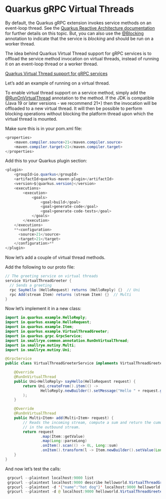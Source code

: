 # Quarkus gRPC Virtual Threads

By default, the Quarkus gRPC extension invokes service methods on an event-loop thread.
See the [Quarkus Reactive Architecture documentation](https://quarkus.io/guides/quarkus-reactive-architecture) for further details on this topic.
But, you can also use the [@Blocking](https://javadoc.io/doc/io.smallrye.reactive/smallrye-reactive-messaging-api/latest/io/smallrye/reactive/messaging/annotations/Blocking.html) annotation to indicate that the service is *blocking* and should be run on a worker thread.

The idea behind Quarkus Virtual Thread support for gRPC services is 
to offload the service method invocation on virtual threads, instead of 
running it on an event-loop thread or a worker thread.

[Quarkus Virtual Thread support for gRPC services](https://quarkus.io/guides/grpc-virtual-threads)

Let’s add an example of running on a virtual thread.

To enable virtual thread support on a service method, simply add the [@RunOnVirtualThread](https://javadoc.io/doc/io.smallrye.common/smallrye-common-annotation/latest/io/smallrye/common/annotation/RunOnVirtualThread.html)
 annotation to the method.
If the JDK is compatible (Java 19 or later versions - we recommend 21+) then the invocation will be offloaded to a new virtual thread.
It will then be possible to perform blocking operations without blocking the platform thread upon which the virtual thread is mounted.

Make sure this is in your pom.xml file:

```Java
<properties>
    <maven.compiler.source>21</maven.compiler.source>
    <maven.compiler.target>21</maven.compiler.target>
</properties>
```

Add this to your Quarkus plugin section:

```Java
<plugin>
    <groupId>io.quarkus</groupId>
    <artifactId>quarkus-maven-plugin</artifactId>
    <version>${quarkus.version}</version>
    <executions>
        <execution>
            <goals>
                <goal>build</goal>
                <goal>generate-code</goal>
                <goal>generate-code-tests</goal>
            </goals>
        </execution>
    </executions>
    **<configuration>
      <source>21</source>
      <target>21</target>
    </configuration>**
</plugin>
```

Now let’s add a couple of virtual thread methods.

Add the following to our proto file:

```Java
// The greeting service on virtual threads
service VirtualThreadGreeter {
  // Sends a greeting
  rpc SayHello (HelloRequest) returns (HelloReply) {}  // Uni
  rpc Add(stream Item) returns (stream Item) {}  // Multi
}
```

Now let’s implement it in a new class:

```Java
import io.quarkus.example.HelloReply;
import io.quarkus.example.HelloRequest;
import io.quarkus.example.Item;
import io.quarkus.example.VirtualThreadGreeter;
import io.quarkus.grpc.GrpcService;
import io.smallrye.common.annotation.RunOnVirtualThread;
import io.smallrye.mutiny.Multi;
import io.smallrye.mutiny.Uni;

@GrpcService
public class VirtualThreadGreeterService implements VirtualThreadGreeter {

    @Override
    @RunOnVirtualThread
    public Uni<HelloReply> sayHello(HelloRequest request) {
        return Uni.createFrom().item(() ->
                HelloReply.newBuilder().setMessage("Hello " + request.getName()).build()
        );
    }

    @Override
    @RunOnVirtualThread
    public Multi<Item> add(Multi<Item> request) {
        // Reads the incoming stream, compute a sum and return the cumulative results
        // in the outbound stream.
        return request
                .map(Item::getValue)
                .map(Long::parseLong)
                .onItem().scan(() -> 0L, Long::sum)
                .onItem().transform(l -> Item.newBuilder().setValue(Long.toString(l)).build());
    }
}
```

And now let’s test the calls:

```Java
 grpcurl --plaintext localhost:9000 list  
 grpcurl --plaintext localhost:9000 describe helloworld.VirtualThreadGreeter 
 grpcurl --plaintext -d '{"name":"hot dog"}' localhost:9000 helloworld.VirtualThreadGreeter.SayHello  
 grpcurl --plaintext -d @ localhost:9000 helloworld.VirtualThreadGreeter.Add  
```